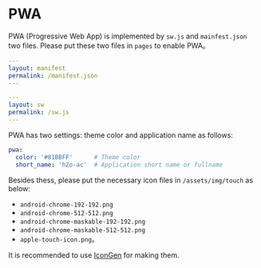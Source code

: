 # PWA 

PWA (Progressive Web App) is implemented by `sw.js` and `mainfest.json` two files. Please put these two files in `pages` to enable PWA。

```yaml
---
layout: manifest
permalink: /manifest.json
---
```

```yaml
---
layout: sw
permalink: /sw.js
---
```

PWA has two settings: theme color and application name as follows:

```yaml
pwa:
  color: '#81BBFF'      # Theme color
  short_name: 'h2o-ac'  # Application short name or fullname
```

Besides thess, please put the necessary icon files in `/assets/img/touch` as below:

- `android-chrome-192-192.png`
- `android-chrome-512-512.png`
- `android-chrome-maskable-192-192.png`
- `android-chrome-maskable-512-512.png` 
- `apple-touch-icon.png`。

It is recommended to use [IconGen](https://icongen.pages.dev/) for making them.
